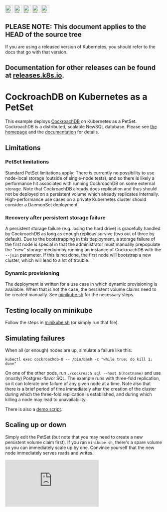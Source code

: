 <!-- BEGIN MUNGE: UNVERSIONED_WARNING -->

<!-- BEGIN STRIP_FOR_RELEASE -->

<img src="http://kubernetes.io/kubernetes/img/warning.png" alt="WARNING"
     width="25" height="25">
<img src="http://kubernetes.io/kubernetes/img/warning.png" alt="WARNING"
     width="25" height="25">
<img src="http://kubernetes.io/kubernetes/img/warning.png" alt="WARNING"
     width="25" height="25">
<img src="http://kubernetes.io/kubernetes/img/warning.png" alt="WARNING"
     width="25" height="25">
<img src="http://kubernetes.io/kubernetes/img/warning.png" alt="WARNING"
     width="25" height="25">

<h2>PLEASE NOTE: This document applies to the HEAD of the source tree</h2>

If you are using a released version of Kubernetes, you should
refer to the docs that go with that version.

Documentation for other releases can be found at
[releases.k8s.io](http://releases.k8s.io).
</strong>
--

<!-- END STRIP_FOR_RELEASE -->

<!-- END MUNGE: UNVERSIONED_WARNING -->

# CockroachDB on Kubernetes as a PetSet

This example deploys [CockroachDB](https://cockroachlabs.com) on Kubernetes as
a PetSet. CockroachDB is a distributed, scalable NewSQL database. Please see
[the homepage](https://cockroachlabs.com) and the
[documentation](https://www.cockroachlabs.com/docs/) for details.

## Limitations

### PetSet limitations

Standard PetSet limitations apply: There is currently no possibility to use
node-local storage (outside of single-node tests), and so there is likely
a performance hit associated with running CockroachDB on some external storage.
Note that CockroachDB already does replication and thus should not be deployed on
a persistent volume which already replicates internally.
High-performance use cases on a private Kubernetes cluster should consider
a DaemonSet deployment.

### Recovery after persistent storage failure

A persistent storage failure (e.g. losing the hard drive) is gracefully handled
by CockroachDB as long as enough replicas survive (two out of three by
default). Due to the bootstrapping in this deployment, a storage failure of the
first node is special in that the administrator must manually prepopulate the
"new" storage medium by running an instance of CockroachDB with the `--join`
parameter. If this is not done, the first node will bootstrap a new cluster,
which will lead to a lot of trouble.

### Dynamic provisioning

The deployment is written for a use case in which dynamic provisioning is
available. When that is not the case, the persistent volume claims need
to be created manually. See [minikube.sh](minikube.sh) for the necessary
steps.

## Testing locally on minikube

Follow the steps in [minikube.sh](minikube.sh) (or simply run that file).

## Simulating failures

When all (or enough) nodes are up, simulate a failure like this:

```shell
kubectl exec cockroachdb-0 -- /bin/bash -c "while true; do kill 1; done"
```

On one of the other pods, run `./cockroach sql --host $(hostname)` and use
(mostly) Postgres-flavor SQL. The example runs with three-fold replication,
so it can tolerate one failure of any given node at a time.
Note also that there is a brief period of time immediately after the creation
of the cluster during which the three-fold replication is established, and
during which killing a node may lead to unavailability.

There is also a [demo script](demo.sh).

## Scaling up or down

Simply edit the PetSet (but note that you may need to create a new persistent
volume claim first). If you ran `minikube.sh`, there's a spare volume so you
can immediately scale up by one. Convince yourself that the new node
immediately serves reads and writes.


<!-- BEGIN MUNGE: GENERATED_ANALYTICS -->
[![Analytics](https://kubernetes-site.appspot.com/UA-36037335-10/GitHub/examples/cockroachdb/README.md?pixel)]()
<!-- END MUNGE: GENERATED_ANALYTICS -->
